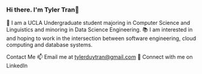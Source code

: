 ### Hi there. I'm Tyler Tran👋

<!--
**tylerdtran/tylerdtran** is a ✨ _special_ ✨ repository because its `README.md` (this file) appears on your GitHub profile.

Here are some ideas to get you started:

- 🔭 I’m currently working on ...
- 🌱 I’m currently learning ...
- 👯 I’m looking to collaborate on ...
- 🤔 I’m looking for help with ...
- 💬 Ask me about ...
- 📫 How to reach me: ...
- 😄 Pronouns: ...
- ⚡ Fun fact: ...
-->
🌱 I am a UCLA Undergraduate student majoring in Computer Science and Linguistics and minoring in Data Science Engineering. 
📚 I am interested in and hoping to work in the intersection between software engineering, cloud computing and database systems.


Contact Me
📫 Email me at tylerduytran@gmail.com
🤝 Connect with me on LinkedIn
